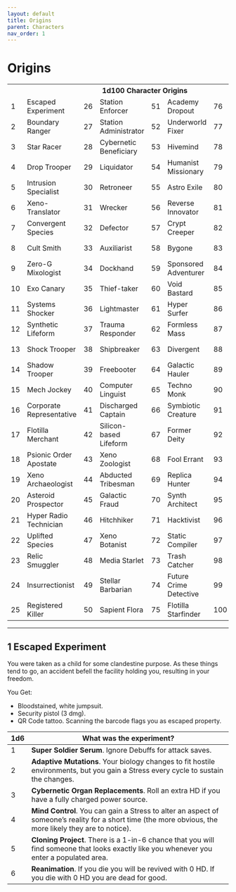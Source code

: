 ```yaml
---
layout: default
title: Origins
parent: Characters
nav_order: 1
---
```


# Origins

<table>
  <tr> <th colspan="8">1d100 Character Origins </th> </tr>
  <tr> <td>1</td> <td>Escaped Experiment</td> <td>26</td> <td>Station Enforcer</td> <td>51</td> <td>Academy Dropout</td> <td>76</td> <td>Abyssal Watcher</td> </tr>
  <tr> <td>2</td> <td>Boundary Ranger</td> <td>27</td> <td>Station Administrator</td> <td>52</td> <td>Underworld Fixer</td> <td>77</td> <td>Suppressed Psion</td> </tr>
  <tr> <td>3</td> <td>Star Racer</td> <td>28</td> <td>Cybernetic Beneficiary</td> <td>53</td> <td>Hivemind</td> <td>78</td> <td>Hologame Designer</td> </tr>
  <tr> <td>4</td> <td>Drop Trooper</td> <td>29</td> <td>Liquidator</td> <td>54</td> <td>Humanist Missionary</td> <td>79</td> <td>Derelict Delver</td> </tr>
  <tr> <td>5</td> <td>Intrusion Specialist</td> <td>30</td> <td>Retroneer</td> <td>55</td> <td>Astro Exile</td> <td>80</td> <td>Under Dweller</td> </tr>
  <tr> <td>6</td> <td>Xeno-Translator</td> <td>31</td> <td>Wrecker</td> <td>56</td> <td>Reverse Innovator</td> <td>81</td> <td>Tech Chaser</td> </tr>
  <tr> <td>7</td> <td>Convergent Species</td> <td>32</td> <td>Defector</td> <td>57</td> <td>Crypt Creeper</td> <td>82</td> <td>Hard Light Entity</td> </tr>
  <tr> <td>8</td> <td>Cult Smith</td> <td>33</td> <td>Auxiliarist</td> <td>58</td> <td>Bygone</td> <td>83</td> <td>Big Xeno Hunter</td> </tr>
  <tr> <td>9</td> <td>Zero-G Mixologist</td> <td>34</td> <td>Dockhand</td> <td>59</td> <td>Sponsored Adventurer</td> <td>84</td> <td>Entombed One</td> </tr>
  <tr> <td>10</td> <td>Exo Canary</td> <td>35</td> <td>Thief-taker</td> <td>60</td> <td>Void Bastard</td> <td>85</td> <td>Techno Illusionist</td> </tr>
  <tr> <td>11</td> <td>Systems Shocker</td> <td>36</td> <td>Lightmaster</td> <td>61</td> <td>Hyper Surfer</td> <td>86</td> <td>Data Archeologist</td> </tr>
  <tr> <td>12</td> <td>Synthetic Lifeform</td> <td>37</td> <td>Trauma Responder</td> <td>62</td> <td>Formless Mass</td> <td>87</td> <td>Star Dandy</td> </tr>
  <tr> <td>13</td> <td>Shock Trooper</td> <td>38</td> <td>Shipbreaker</td> <td>63</td> <td>Divergent</td> <td>88</td> <td>Flotilla Shaman</td> </tr>
  <tr> <td>14</td> <td>Shadow Trooper</td> <td>39</td> <td>Freebooter</td> <td>64</td> <td>Galactic Hauler</td> <td>89</td> <td>Clean Slate</td> </tr>
  <tr> <td>15</td> <td>Mech Jockey</td> <td>40</td> <td>Computer Linguist</td>  <td>65</td> <td>Techno Monk</td> <td>90</td> <td>Esoterica Collector</td> </tr>
  <tr> <td>16</td> <td>Corporate Representative</td> <td>41</td> <td>Discharged Captain</td> <td>66</td> <td>Symbiotic Creature</td> <td>91</td> <td>Hyper-Dimensional</td> </tr>
  <tr> <td>17</td> <td>Flotilla Merchant </td> <td>42</td> <td>Silicon-based Lifeform</td> <td>67</td> <td>Former Deity</td> <td>92</td> <td>Nu Preacher</td> </tr>
  <tr> <td>18</td> <td>Psionic Order Apostate</td> <td>43</td> <td>Xeno Zoologist</td> <td>68</td> <td>Fool Errant</td> <td>93</td> <td>Teemog Breeder</td> </tr>
  <tr> <td>19</td> <td>Xeno Archaeologist</td> <td>44</td> <td>Abducted Tribesman</td> <td>69</td> <td>Replica Hunter</td> <td>94</td> <td>Zero-G Olympian </td> </tr>
  <tr> <td>20</td> <td>Asteroid Prospector</td> <td>45</td> <td>Galactic Fraud</td> <td>70</td> <td>Synth Architect</td> <td>95</td> <td>Flotilla Marshal</td> </tr>
  <tr> <td>21</td> <td>Hyper Radio Technician</td> <td>46</td> <td>Hitchhiker</td> <td>71</td> <td>Hacktivist</td> <td>96</td> <td>Seismic Cartographer</td> </tr>
  <tr> <td>22</td> <td>Uplifted Species</td> <td>47</td> <td>Xeno Botanist</td> <td>72</td> <td>Static Compiler</td> <td>97</td> <td>Interstellar Courier</td> </tr>
  <tr> <td>23</td> <td>Relic Smuggler</td> <td>48</td> <td>Media Starlet </td> <td>73</td> <td>Trash Catcher</td> <td>98</td> <td>Lordling</td> </tr>
  <tr> <td>24</td> <td>Insurrectionist</td> <td>49</td> <td>Stellar Barbarian</td> <td>74</td> <td>Future Crime Detective</td> <td>99</td> <td>Cosmic Tourist</td> </tr>
  <tr> <td>25</td> <td>Registered Killer</td> <td>50</td> <td>Sapient Flora</td> <td>75</td> <td>Flotilla Starfinder</td> <td>100</td> <td>Galactic Outsider</td> </tr>
</table> 

---

## 1 Escaped Experiment
You were taken as a child for some clandestine purpose. As these things tend to go, an accident befell the facility holding you, resulting in your freedom.

You Get:
- Bloodstained, white jumpsuit.
- Security pistol (3 dmg).
- QR Code tattoo. Scanning the barcode flags you as escaped property.

| 1d6 | What was the experiment? | 
|------|------|
| 1 | **Super Soldier Serum**. Ignore Debuffs for attack saves. | 
| 2 | **Adaptive Mutations**. Your biology changes to fit hostile environments, but you gain a Stress every cycle to sustain the changes. | 
| 3 | **Cybernetic Organ Replacements**. Roll an extra HD if you have a fully charged power source. | 
| 4 | **Mind Control**. You can gain a Stress to alter an aspect of someone’s reality for a short time (the more obvious, the more likely they are to notice). | 
| 5 | **Cloning Project**. There is a 1-in-6 chance that you will find someone that looks exactly like you whenever you enter a populated area. | 
| 6 | **Reanimation**. If you die you will be revived with 0 HD. If you die with 0 HD you are dead for good.  | 


